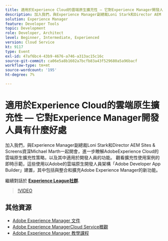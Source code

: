 ```yaml
---
title: 適用於Experience Cloud的雲端原生擴充性 — 它對Experience Manager開發人員有什麼好處
description: 加入我們，與Experience Manager副總裁Loni Stark和Director AEM Sites & Screens資深Michael Marth一起開會，進一步瞭解AdobeExperience Cloud的雲端原生擴充性策略，以及其中適用於開發人員的功能。 觀看擴充性使用案例的即時示範，這些使用以Adobe的雲端原生開發人員架構「Adobe Developer App Builder」建置，其中包括與整合和擴充Adobe Experience Manager的新功能。
solution: Experience Manager
feature: Developer Tools
topic: Development
role: Developer, Architect
level: Beginner, Intermediate, Experienced
version: Cloud Service
kt: 9117
type: Event
exl-id: 47af6bc4-43b9-4676-a746-a313ac15c16c
source-git-commit: ca06e5a8b1602a7bcfb83a43f529680a5a96bacf
workflow-type: tm+mt
source-wordcount: '195'
ht-degree: 7%

---
```


# 適用於Experience Cloud的雲端原生擴充性 — 它對Experience Manager開發人員有什麼好處

加入我們，與Experience Manager副總裁Loni Stark和Director AEM Sites &amp; Screens資深Michael Marth一起開會，進一步瞭解AdobeExperience Cloud的雲端原生擴充性策略，以及其中適用於開發人員的功能。 觀看擴充性使用案例的即時示範，這些使用以Adobe的雲端原生開發人員架構「Adobe Developer App Builder」建置，其中包括與整合和擴充Adobe Experience Manager的新功能。

繼續對話於 **[Experience League社群](https://adobe.ly/2XTk7aX)**.

>[!VIDEO](https://video.tv.adobe.com/v/337491/?quality=12&learn=on&hidetitle=true)

## 其他資源

- [Adobe Experience Manager 文件](https://experienceleague.adobe.com/docs/experience-manager-cloud-service.html)
- [Adobe Experience ManagerCloud Service概觀](https://experienceleague.adobe.com/docs/experience-manager-cloud-service/overview/home.html)
- [Adobe Experience Manager 教學課程](https://experienceleague.adobe.com/docs/experience-manager-tutorials.html)
